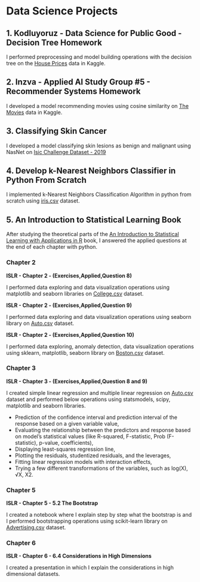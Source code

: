 # Data Science Projects
## 1. **Kodluyoruz - Data Science for Public Good - Decision Tree Homework**
    
I performed preprocessing and model building operations with the decision tree on the [House Prices](https://www.kaggle.com/c/house-prices-advanced-regression-techniques/data) data in Kaggle.

## 2. **Inzva - Applied AI Study Group #5 - Recommender Systems Homework**
    
I developed a model recommending movies using cosine similarity on [The Movies](https://www.kaggle.com/rounakbanik/the-movies-dataset/data) data in Kaggle.

## 3. Classifying Skin Cancer

I developed a model classifying skin lesions as benign and malignant using NasNet on [Isic Challenge Dataset - 2019](https://challenge.isic-archive.com/data/)

## 4. Develop k-Nearest Neighbors Classifier in Python From Scratch
I implemented k-Nearest Neighbors Classification Algorithm in python from scratch using [iris.csv](https://www.kaggle.com/uciml/iris) dataset.

## 5. An Introduction to Statistical Learning Book
After studying the theoretical parts of the [An Introduction to Statistical Learning with Applications in R](https://web.stanford.edu/~hastie/ISLRv2_website.pdf) book, I answered the applied questions at the end of each chapter with python.
### Chapter 2 
**ISLR - Chapter 2 - (Exercises,Applied,Question 8)**

I performed data exploring and data visualization operations using matplotlib and seaborn libraries on [College.csv](https://book.huihoo.com/introduction-to-statistical-learning/data.html) dataset.

**ISLR - Chapter 2 - (Exercises,Applied,Question 9)**

I performed data exploring and data visualization operations using seaborn library on [Auto.csv](https://book.huihoo.com/introduction-to-statistical-learning/data.html) dataset.

**ISLR - Chapter 2 - (Exercises,Applied,Question 10)**

I performed data exploring, anomaly detection, data visualization operations using sklearn, matplotlib, seaborn library on [Boston.csv](https://www.kaggle.com/prasadperera/the-boston-housing-dataset/data?select=housing.csv) dataset.

### Chapter 3 
**ISLR - Chapter 3 - (Exercises,Applied,Question 8 and 9)**

I created simple linear regression and multiple linear regression on [Auto.csv](https://book.huihoo.com/introduction-to-statistical-learning/data.html) dataset and performed below operations using statsmodels, scipy, matplotlib and seaborn libraries.
-	Prediction of the confidence interval and prediction interval of the response based on a given variable value,
-	Evaluating the relationship between the predictors and response based on model’s statistical values (like R-squared, F-statistic, Prob (F-statistic), p-value, coefficients),
-	Displaying least-squares regression line,
-	Plotting the residuals, studentized residuals, and the leverages,
-	Fitting linear regression models with interaction effects,
-	Trying a few different transformations of the variables, such as log(X), √X, X2.

### Chapter 5 
**ISLR - Chapter 5 - 5.2 The Bootstrap**

I created a notebook where I explain step by step what the bootstrap is and I performed bootstrapping operations using scikit-learn library on [Advertising.csv](https://www.kaggle.com/ashydv/advertising-dataset) dataset.

### Chapter 6 
**ISLR - Chapter 6 - 6.4 Considerations in High Dimensions**

I created a presentation in which I explain the considerations in high dimensional datasets.
